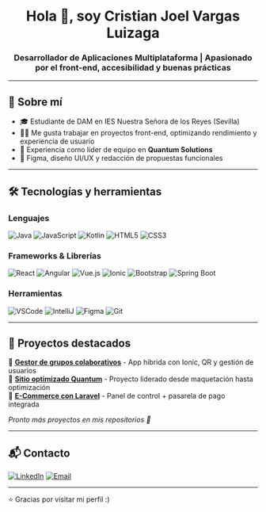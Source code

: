 <h1 align="center">Hola 👋, soy Cristian Joel Vargas Luizaga</h1>
<h3 align="center">Desarrollador de Aplicaciones Multiplataforma | Apasionado por el front-end, accesibilidad y buenas prácticas</h3>

---

## 🧠 Sobre mí

- 🎓 Estudiante de DAM en IES Nuestra Señora de los Reyes (Sevilla)
- 👨‍💻 Me gusta trabajar en proyectos front-end, optimizando rendimiento y experiencia de usuario
- 🚀 Experiencia como líder de equipo en **Quantum Solutions**
- 🧩 Figma, diseño UI/UX y redacción de propuestas funcionales

---

## 🛠️ Tecnologías y herramientas

### Lenguajes
![Java](https://img.shields.io/badge/Java-%23ED8B00.svg?style=for-the-badge&logo=java&logoColor=white)
![JavaScript](https://img.shields.io/badge/JavaScript-F7DF1E?style=for-the-badge&logo=javascript&logoColor=black)
![Kotlin](https://img.shields.io/badge/Kotlin-0095D5.svg?style=for-the-badge&logo=Kotlin&logoColor=white)
![HTML5](https://img.shields.io/badge/HTML5-E34F26.svg?style=for-the-badge&logo=html5&logoColor=white)
![CSS3](https://img.shields.io/badge/CSS3-1572B6.svg?style=for-the-badge&logo=css3&logoColor=white)

### Frameworks & Librerías
![React](https://img.shields.io/badge/React-%2320232a.svg?style=for-the-badge&logo=react&logoColor=%2361DAFB)
![Angular](https://img.shields.io/badge/Angular-DD0031?style=for-the-badge&logo=angular&logoColor=white)
![Vue.js](https://img.shields.io/badge/Vue.js-35495E?style=for-the-badge&logo=vue.js&logoColor=4FC08D)
![Ionic](https://img.shields.io/badge/Ionic-3880FF?style=for-the-badge&logo=ionic&logoColor=white)
![Bootstrap](https://img.shields.io/badge/Bootstrap-563d7c?style=for-the-badge&logo=bootstrap&logoColor=white)
![Spring Boot](https://img.shields.io/badge/Spring_Boot-6DB33F?style=for-the-badge&logo=spring-boot&logoColor=white)

### Herramientas
![VSCode](https://img.shields.io/badge/VS%20Code-007ACC?style=for-the-badge&logo=visual-studio-code&logoColor=white)
![IntelliJ](https://img.shields.io/badge/IntelliJ_IDEA-000000?style=for-the-badge&logo=intellij-idea&logoColor=white)
![Figma](https://img.shields.io/badge/Figma-F24E1E?style=for-the-badge&logo=figma&logoColor=white)
![Git](https://img.shields.io/badge/Git-F05032?style=for-the-badge&logo=git&logoColor=white)

---

## 📁 Proyectos destacados

🔹 [**Gestor de grupos colaborativos**](#) - App híbrida con Ionic, QR y gestión de usuarios  
🔹 [**Sitio optimizado Quantum**](#) - Proyecto liderado desde maquetación hasta optimización  
🔹 [**E-Commerce con Laravel**](#) - Panel de control + pasarela de pago integrada

*Pronto más proyectos en mis repositorios 👀*

---

## 📬 Contacto

[![LinkedIn](https://img.shields.io/badge/LinkedIn-blue?style=for-the-badge&logo=linkedin&logoColor=white)](https://www.linkedin.com/in/cristian-joel-vargas-luizaga-90b68b1ab/)
[![Email](https://img.shields.io/badge/Email-coral?style=for-the-badge&logo=gmail&logoColor=white)](mailto:crisjoelvl@gmail.com)

---

⭐ Gracias por visitar mi perfil :)
